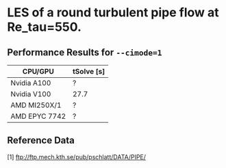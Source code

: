 # LES of a round turbulent pipe flow at Re_tau=550.

## Performance Results for `--cimode=1`

| CPU/GPU                | tSolve [s]  | 
| ---------------------- | ------------|
| Nvidia A100            | ?           |
| Nvidia V100            | 27.7        |
| AMD MI250X/1           | ?           |
| AMD EPYC 7742          | ?           |


## Reference Data 
[1] ftp://ftp.mech.kth.se/pub/pschlatt/DATA/PIPE/ 
